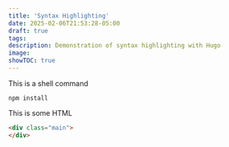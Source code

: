 ```yaml
---
title: 'Syntax Highlighting'
date: 2025-02-06T21:53:28-05:00
draft: true
tags:
description: Demonstration of syntax highlighting with Hugo
image:
showTOC: true
---
```

This is a shell command
```shell {title="shell"}
npm install
```

This is some HTML
```html {title="./index.html"}
<div class="main">
</div>
```